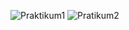 ![Praktikum1](https://user-images.githubusercontent.com/92833376/163290241-3eadb3f1-aefb-4c75-8b62-fdc8e7db6356.png)
![Pratikum2](https://user-images.githubusercontent.com/92833376/163290245-5700be65-ab19-43f4-8959-1f73f6fd7672.png)
